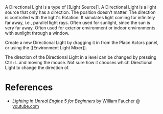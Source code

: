 A Directional Light is a type of [[Light Source]].
A Directional Light is a light source that only has a direction.
The position doesn't matter.
The direction is controlled with the light's Rotation.
It simulates light coming for infinitely far away, i.e., parallel light rays.
Often used for sunlight, since the sun is very far away.
Often used for exterior environment or indoor environments with sunlight through a window.

Create a new Directional Light by dragging it in from the Place Actors panel, or using the [[Environment Light Mixer]].

The direction of the Directional Light in a level can be changed by pressing Ctrl+L and moving the mouse.
Not sure how it chooses which Directional Light to change the direction of.


# References

- [_Lighting in Unreal Engine 5 for Beginners_ by William Faucher @ youtube.com](https://youtu.be/fSbBsXbjxPo?t=235)

